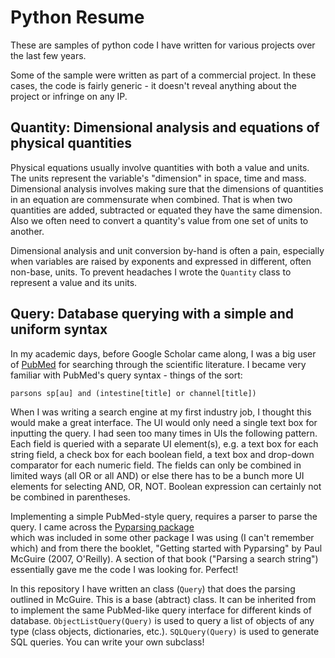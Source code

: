 # Python Resume
These are samples of python code I have written for various projects over the last few years.

Some of the sample were written as part of a commercial project. In these cases, the code
is fairly generic - it doesn't reveal anything about the project or infringe on any IP.

## Quantity: Dimensional analysis and equations of physical quantities

Physical equations usually involve quantities with both a value and units. The units represent the variable's
"dimension" in space, time and mass. Dimensional analysis involves making sure that the dimensions of quantities 
in an equation are commensurate when combined. That is when two quantities are added, subtracted or equated 
they have the same dimension. Also we often need to convert a quantity's value from one set of units to another.

Dimensional analysis and unit conversion by-hand is often a pain, especially when variables are raised 
by exponents and expressed in different, often non-base, units. To prevent headaches I wrote the `Quantity` class 
to represent a value and its units.

## Query: Database querying with a simple and uniform syntax

In my academic days, before Google Scholar came along, I was a big user of [PubMed](https://pubmed.ncbi.nlm.nih.gov/) 
for searching through the scientific literature. I became very familiar with PubMed's query syntax - things of the sort:

``` parsons sp[au] and (intestine[title] or channel[title]) ```

When I was writing a search engine at my first industry job, I thought this would make a great interface. The UI would 
only need a single text box for inputting the query. I had seen too many times in UIs the following pattern. Each field 
is queried with a separate UI element(s), e.g. a text box for each string field, a check box for each boolean field, 
a text box and drop-down comparator for each numeric field. The fields can only be combined in limited ways 
(all OR or all AND) or else there has to be a bunch more UI elements for selecting AND, OR, NOT. Boolean expression can 
certainly not be combined in parentheses.

Implementing a simple PubMed-style query, requires a parser to parse the query. I came across the [Pyparsing package](https://pyparsing-docs.readthedocs.io/en/latest/index.html)  
which was included in some other package I was using (I can't remember which) and from there the booklet, "Getting 
started with Pyparsing" by Paul McGuire (2007, O'Reilly). A section of that book ("Parsing a search string") essentially 
gave me the code I was looking for. Perfect!

In this repository I have written an class (`Query`) that does the parsing outlined in McGuire. This is a base 
(abtract) class. It can be inherited from to implement the same PubMed-like query interface for different kinds 
of database. `ObjectListQuery(Query)` is used to query a list of objects of any type (class objects, 
dictionaries, etc.). `SQLQuery(Query)` is used to generate SQL queries. You can write your own subclass!
